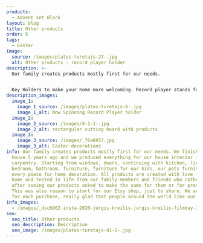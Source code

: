 ```yaml
---
products:
  - Advent set Black
layout: blog
title: Other products
order: 5
tags:
  - Easter
image:
  source: /images/plates-turetajs-27-.jpg
  alt: Other products - record player holder
description: >-
  Our family creates products mostly first for our needs.


  Key Holders to make your home more welcoming. Record player stands for the ones who want to make their house sound like a home. Kitchenware for the cooking time to feel wonderful.
description_images:
  image_1:
    image_1_source: /images/plates-turetajs-6-.jpg
    image_1_alt: Now Spinning Record Player holder
  image_2:
    image_2_source: /images/4-1-1-.jpg
    image_2_alt: rectangular cutting board with products
  image_3:
    image_3_source: /images/_76a8957.jpg
    image_3_alt: Easter decorations
info: Our family creates products mostly first for our needs. We finished our
  house 5 years ago and we produced everything for our house interior in our
  carpentry. Starting from windows, doors, continuing with kitchen, living room,
  bedroom, bathroom, furniture, furniture for our kids, our pets furniture and
  every piece for home decoration. All products are created with love for our
  home and tested in life from our family members and friends who rather often
  after seeing our products asked to make the same for them or for presents.
  This was also reason to start for our Etsy shop, just to share. We are happy
  for each purchase, really glad that people around the world like our products.
info_images:
  - /images/_dsc6962-insta-2020-jurgis-kreilis-jurgis-kreilis-filmday-1-.jpg
seo:
  seo_title: Other products
  seo_description: Description
  seo_image: /images/plates-turetajs-41-2-.jpg
---
```

